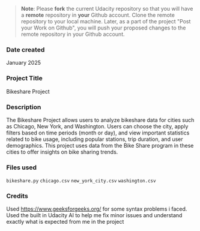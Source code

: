 >**Note**: Please **fork** the current Udacity repository so that you will have a **remote** repository in **your** Github account. Clone the remote repository to your local machine. Later, as a part of the project "Post your Work on Github", you will push your proposed changes to the remote repository in your Github account.

### Date created
January 2025

### Project Title
Bikeshare Project

### Description
The Bikeshare Project allows users to analyze bikeshare data for cities such as Chicago, New York, and Washington. Users can choose the city, apply filters based on time periods (month or day), and view important statistics related to bike usage, including popular stations, trip duration, and user demographics. This project uses data from the Bike Share program in these cities to offer insights on bike sharing trends.

### Files used
`bikeshare.py`
`chicago.csv`
`new_york_city.csv`
`washington.csv`

### Credits
Used https://www.geeksforgeeks.org/ for some syntax problems i faced.
Used the built in Udacity AI to help me fix minor issues and understand exactly what is expected from me in the project

